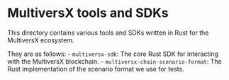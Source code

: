 # MultiversX tools and SDKs

This directory contains various tools and SDKs written in Rust for the MultiversX ecosystem.

They are as follows:
    - `multiversx-sdk`: The core Rust SDK for interacting with the MultiversX blockchain.
    - `multiversx-chain-scenario-format`: The Rust implementation of the scenario format we use for tests.
